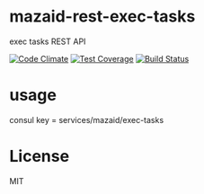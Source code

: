 # mazaid-rest-exec-tasks

exec tasks REST API

[![Code Climate](https://codeclimate.com/github/mazaid/rest-exec-tasks/badges/gpa.svg)](https://codeclimate.com/github/mazaid/rest-exec-tasks)
[![Test Coverage](https://codeclimate.com/github/mazaid/rest-exec-tasks/badges/coverage.svg)](https://codeclimate.com/github/mazaid/rest-exec-tasks/coverage)
[![Build Status](https://travis-ci.org/mazaid/rest-exec-tasks.svg?branch=master)](https://travis-ci.org/mazaid/exec-tasks)

# usage

consul key = services/mazaid/exec-tasks

# License

MIT
